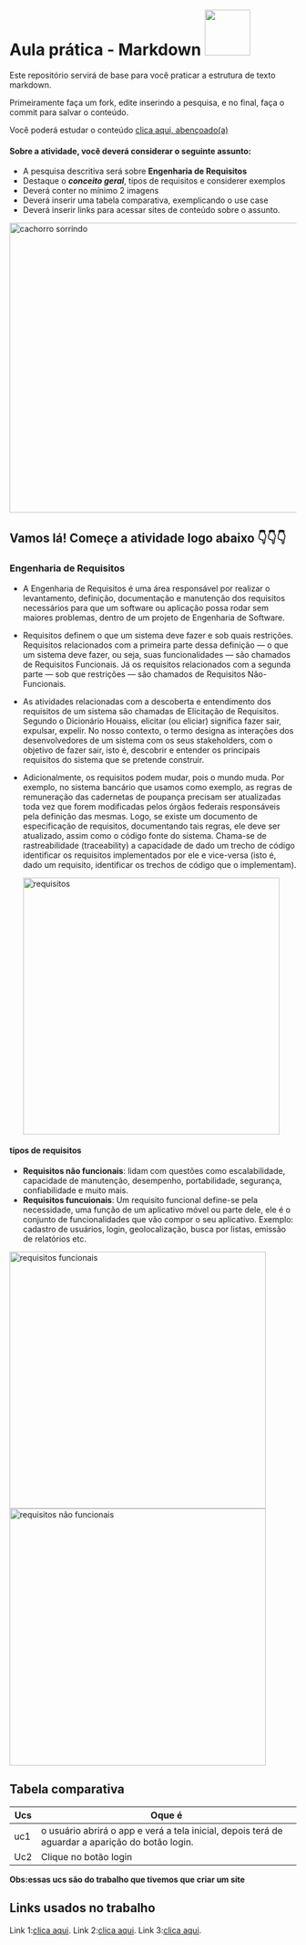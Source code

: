# Aula prática - Markdown <img src="https://media.tenor.com/A3KiIjUa7I4AAAAj/sanrio-hello-kitty-sanrio-character.gif token=eyJ0eXAiOiJKV1QiLCJhbGciOiJIUzI1NiJ9.eyJzdWIiOiJ1cm46YXBwOjdlMGQxODg5ODIyNjQzNzNhNWYwZDQxNWVhMGQyNmUwIiwiaXNzIjoidXJuOmFwcDo3ZTBkMTg4OTgyMjY0MzczYTVmMGQ0MTVlYTBkMjZlMCIsIm9iaiI6W1t7InBhdGgiOiJcL2ZcL2RjYjVmMGU1LTMwNmEtNDVhOC04YTc5LTZlNzA3M2EzMzM3NlwvZDZ1dm85eS00YmNmYTUxNS0wNjM5LTQ3NjYtYWY5Ny1jM2M2MGZiMTgzOWMuZ2lmIn1dXSwiYXVkIjpbInVybjpzZXJ2aWNlOmZpbGUuZG93bmxvYWQiXX0.MhmmFonwXn1VGvgKvdKNdLCUNDtvL0rUoM_4_ZZSrI4" width="80px">


Este repositório servirá de base para você praticar a estrutura de texto markdown. 

Primeiramente faça um fork, edite inserindo a pesquisa, e no final, faça o commit para salvar o conteúdo.

Você poderá estudar o conteúdo [clica aqui, abençoado(a)](https://docs.pipz.com/central-de-ajuda/learning-center/guia-basico-de-markdown#open)

#### Sobre a atividade, você deverá considerar o seguinte assunto:

- A pesquisa descritiva será sobre **Engenharia de Requisitos**
- Destaque o **_conceito geral_**, tipos de requisitos e considerer exemplos
- Deverá conter no mínimo 2 imagens
- Deverá inserir uma tabela comparativa, exemplicando o use case
- Deverá inserir links para acessar sites de conteúdo sobre o assunto.

<img src="https://www.patasdacasa.com.br/sites/default/files/styles/webp/public/noticias/2022/02/E-possivel-ver-um-cachorro-sorrindo-descubra-e-saiba-como-identificar.jpg.webp?itok=UYmPTLUx" alt="cachorro sorrindo" width="508px">


## Vamos lá! Começe a atividade logo abaixo 👇👇👇

### Engenharia de Requisitos

- A Engenharia de Requisitos é uma área responsável por realizar o levantamento, definição, documentação e manutenção dos requisitos necessários para que um software ou aplicação possa rodar sem maiores problemas, dentro de um projeto de Engenharia de Software.
- Requisitos definem o que um sistema deve fazer e sob quais restrições. Requisitos relacionados com a primeira parte dessa definição — o que um sistema deve fazer, ou seja, suas funcionalidades — são chamados de Requisitos Funcionais. Já os requisitos relacionados com a segunda parte — sob que restrições — são chamados de Requisitos Não-Funcionais.
- As atividades relacionadas com a descoberta e entendimento dos requisitos de um sistema são chamadas de Elicitação de Requisitos. Segundo o Dicionário Houaiss, elicitar (ou eliciar) significa fazer sair, expulsar, expelir. No nosso contexto, o termo designa as interações dos desenvolvedores de um sistema com os seus stakeholders, com o objetivo de fazer sair, isto é, descobrir e entender os principais requisitos do sistema que se pretende construir.
- Adicionalmente, os requisitos podem mudar, pois o mundo muda. Por exemplo, no sistema bancário que usamos como exemplo, as regras de remuneração das cadernetas de poupança precisam ser atualizadas toda vez que forem modificadas pelos órgãos federais responsáveis pela definição das mesmas. Logo, se existe um documento de especificação de requisitos, documentando tais regras, ele deve ser atualizado, assim como o código fonte do sistema. Chama-se de rastreabilidade (traceability) a capacidade de dado um trecho de código identificar os requisitos implementados por ele e vice-versa (isto é, dado um requisito, identificar os trechos de código que o implementam).
  
  <img src="https://engsoftmoderna.info/figs/cap3/requisitos.svg" alt="requisitos" width="450px">


#### tipos de requisitos

- **Requisitos não funcionais**: lidam com questões como escalabilidade, capacidade de manutenção, desempenho, portabilidade, segurança, confiabilidade e muito mais.
- **Requisitos funcuionais**: Um requisito funcional define-se pela necessidade, uma função de um aplicativo móvel ou parte dele, ele é o conjunto de funcionalidades que vão compor o seu aplicativo. Exemplo: cadastro de usuários, login, geolocalização, busca por listas, emissão de relatórios etc.

<img src="https://res.cloudinary.com/practicaldev/image/fetch/s--SKUh3GHz--/c_limit%2Cf_auto%2Cfl_progressive%2Cq_auto%2Cw_800/https://dev-to-uploads.s3.amazonaws.com/uploads/articles/o63vc02gw53b0r1xw505.jpg" alt="requisitos funcionais" width="450px">
<img src="https://dhg1h5j42swfq.cloudfront.net/2023/10/16115710/imagem-inicial-1.png" alt="requisitos não funcionais" width="450px">


## Tabela comparativa


Ucs | Oque é
----| ----------------
uc1 | o usuário abrirá o app e verá a tela inicial, depois terá de aguardar a aparição do botão login.
Uc2 | Clique no botão login

**Obs:essas ucs são do trabalho que tivemos que criar um site**

## Links usados no trabalho

Link 1:[clica aqui](https://engsoftmoderna.info/cap3.html).
Link 2:[clica aqui](https://visuresolutions.com/pt/blog/non-functional-requirements/#:~:text=Requisitos%20N%C3%A3o%20Funcionais%20(NFRs)%20s%C3%A3o,seguran%C3%A7a%2C%20confiabilidade%20e%20muito%20mais.).
Link 3:[clica aqui](https://visuresolutions.com/pt/blog/functional-requirements/#:~:text=Os%20requisitos%20funcionais%20podem%20ser,duas%20partes%3A%20fun%C3%A7%C3%A3o%20e%20comportamento.).
